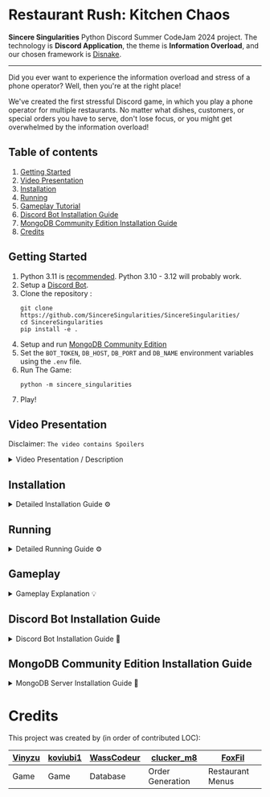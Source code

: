 # Restaurant Rush: Kitchen Chaos

**Sincere Singularities** Python Discord Summer CodeJam 2024 project.
The technology is **Discord Application**, the theme is **Information Overload**, and our chosen framework
is [Disnake](https://github.com/DisnakeDev/disnake/).

---

Did you ever want to experience the information overload and stress of a phone operator?
Well, then you're at the right place!

We've created the first stressful Discord game, in which you play a phone operator for multiple restaurants.
No matter what dishes, customers, or special orders you have to serve, don't lose focus, or you might get overwhelmed by
the information overload!

## Table of contents
1. [Getting Started](https://github.com/SincereSingularities/SincereSingularities?tab=readme-ov-file#getting-started)
2. [Video Presentation](https://github.com/SincereSingularities/SincereSingularities?tab=readme-ov-file#video-presentation)
3. [Installation](https://github.com/SincereSingularities/SincereSingularities?tab=readme-ov-file#installation)
4. [Running](https://github.com/SincereSingularities/SincereSingularities?tab=readme-ov-file#running)
5. [Gameplay Tutorial](https://github.com/SincereSingularities/SincereSingularities?tab=readme-ov-file#gameplay)
6. [Discord Bot Installation Guide](https://github.com/SincereSingularities/SincereSingularities?tab=readme-ov-file#discord-bot-installation-guide)
7. [MongoDB Community Edition Installation Guide](https://github.com/SincereSingularities/SincereSingularities?tab=readme-ov-file#mongodb-community-edition-installation-guide)
8. [Credits](https://github.com/SincereSingularities/SincereSingularities?tab=readme-ov-file#credits)



## Getting Started

1. Python 3.11 is [recommended](https://github.com/DisnakeDev/disnake/pull/1135#issuecomment-1847303628). Python 3.10 - 3.12 will probably work.
2. Setup a [Discord Bot](https://docs.disnake.dev/en/stable/discord.html). <!-- TODO: explain better once we have an idea on how the bot works (e.g. what permissions are required) -->
3. Clone the repository :
   ```shell
   git clone https://github.com/SincereSingularities/SincereSingularities/
   cd SincereSingularities
   pip install -e .
   ```
4. Setup and run [MongoDB Community Edition](https://www.mongodb.com/docs/manual/administration/install-community/)
5. Set the `BOT_TOKEN`, `DB_HOST`, `DB_PORT` and `DB_NAME` environment variables using the `.env` file.
6. Run The Game:
   ```shell
   python -m sincere_singularities
   ```
7. Play!

## Video Presentation

Disclaimer: `The video contains Spoilers`

<details>
    <summary>Video Presentation / Description</summary>
    https://www.youtube.com/
</details>


## Installation
<details>
    <summary>Detailed Installation Guide ⚙️</summary>

### 1. Requirements:
   1. [Python 3.11](https://www.python.org/downloads/release/python-3110/)
   2. [MongoDB Community Edition](https://www.mongodb.com/docs/manual/administration/install-community/). See [MongoDB Installation Guide]
   3. [Discord Bot](https://docs.disnake.dev/en/stable/discord.html). See [Discord Bot SetUp Guide]
### 2. Download:
Run this command in the directory you want to download it to.
   ```shell
   git clone https://github.com/SincereSingularities/SincereSingularities/
   cd SincereSingularities
   ```
### 3. Install the Game as a PIP package & install requirements:
   ```shell
   pip install -e .
   ```
### 4. Setup local environment values:
Create & Edit an .env file (see .env.example)
```
BOT_TOKEN (Your Discord Bot Token)
DB_HOST (The IP address of your MongoDB Server)
DB_PORT (The port of your MongoDB Server)
DB_NAME (Your preffered name for the MongoDB Database)
```
   
</details>

## Running
<details>
    <summary>Detailed Running Guide ⚙️</summary>

### 1. Start your [MongoDB Server](https://www.mongodb.com/docs/manual/administration/install-community/). See [MongoDB Installation Guide]
### 2. Run the Game:
   ```shell
   python -m sincere_singularities
   ```
### 3. Start a Game Session in a Text Channel:
   ```
   /start_game
   ```
</details>

## Gameplay
<details>
    <summary>Gameplay Explanation 💡</summary>

1. Choose a text channel.
2. Run the `/start_game` command. That will create a thread.
3. The bot will send the menu. This contains multiple restaurants that you can buy. You already own the first one.
4. You will get orders in the thread as messages. Choose and enter the appropriate restaurant, and select the menu items that the customer requested.
5. Then enter the customer's information which consists of:
- Order ID
- Customer Name
- Customer Address
- Delivery Time
- Extra Wishes
6. Enter the ordered items.
7. Submit the order. You will get points based on the accuracy of the order. With your earned coins you can buy new restaurants.
8. From time to time, you will get Order Conditions. Pay attention to these Conditions when fulfilling a order. They will also disappear after some time.
</details>

## Discord Bot Installation Guide
<details>
    <summary>Discord Bot Installation Guide 🤖</summary>

Extended from [Disnake Bot Guide](https://docs.disnake.dev/en/stable/discord.html)
1. Create a new [Discord Application](https://discord.com/developers/applications).
2. Navigate to the Bot Tab. You can customize your bot. Reset the bot token and copy the freshly created one.
3. Navigate to the OAuth2 Tab.
   1. Under `Scopes`, check `bot` and `applications.commands`.
   2. Under `Bot Permissions`, check `Manage Webhooks`, `Send Messages`, `Create Public Threads`, `Send Messages in Threads`, `Manage Messages`, `Manage Threads`,
   3. Copy the `Generated URL`
4. Paste the `Generated URL` in your browser and invite the bot to your server.
</details>

## MongoDB Community Edition Installation Guide
<details>
    <summary>MongoDB Server Installation Guide 💾</summary>

Extended from [MongoDB Community Edition Installer](https://www.mongodb.com/docs/manual/administration/install-community/)
1. Install on Windows
   1. For Installation, follow [Windows Installation Guide](https://www.mongodb.com/docs/manual/tutorial/install-mongodb-on-windows/#install-mongodb-community-edition)
   2. To Run MongoDB, follow [Windows Running Guide](https://www.mongodb.com/docs/manual/tutorial/install-mongodb-on-windows/#run-mongodb-community-edition-from-the-command-interpreter)
2. Install on MacOS
   1. For Installation, follow [MacOS Installation Guide](https://www.mongodb.com/docs/manual/tutorial/install-mongodb-on-os-x/#install-mongodb-community-edition)
   2. To Run MongoDB, follow [MacOS Running Guide](https://www.mongodb.com/docs/manual/tutorial/install-mongodb-on-os-x/#run-mongodb-community-edition)
3. Install on Ubuntu
   1. For Installation, follow [Ubuntu Installation Guide](https://www.mongodb.com/docs/manual/tutorial/install-mongodb-on-ubuntu/#install-mongodb-community-edition)
   2. To Run MongoDB, follow [Ubuntu Running Guide](https://www.mongodb.com/docs/manual/tutorial/install-mongodb-on-ubuntu/#run-mongodb-community-edition)
4. Install on Debian
   1. For Installation, follow [Debian Installation Guide](https://www.mongodb.com/docs/manual/tutorial/install-mongodb-on-debian/#install-mongodb-community-edition)
   2. To Run MongoDB, follow [Debian Running Guide](https://www.mongodb.com/docs/manual/tutorial/install-mongodb-on-debian/#run-mongodb-community-edition)
5. Install on SUSE
   1. For Installation, follow [SUSE Installation Guide](https://www.mongodb.com/docs/manual/tutorial/install-mongodb-on-suse/#install-mongodb-community-edition)
   2. To Run MongoDB, follow [SUSE Running Guide](https://www.mongodb.com/docs/manual/tutorial/install-mongodb-on-suse/#run-mongodb-community-edition)

</details>

# Credits
This project was created by (in order of contributed LOC):

  | [Vinyzu](https://github.com/Vinyzu) | [koviubi1](https://github.com/koviubi56) | [WassCodeur](https://github.com/WassCodeur) | [clucker_m8](https://github.com/clucker-m8)  | [FoxFil](https://github.com/foxfil) |
  |-------------------------------------|------------------------------------------|---------------------------------------------|----------------------------------------------|-------------------------------------|
  |  Game                               | Game                                     | Database                                    | Order Generation                             | Restaurant Menus                    |

